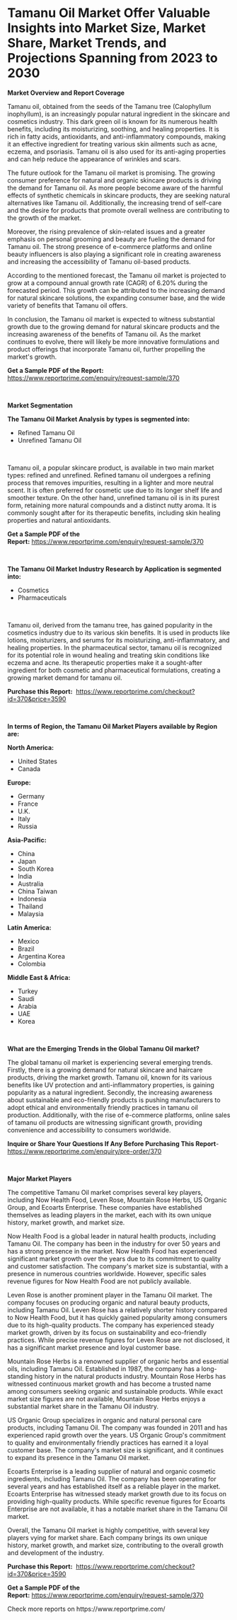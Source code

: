 <p><h1>Tamanu Oil Market Offer Valuable Insights into Market Size, Market Share, Market Trends, and Projections Spanning from 2023 to 2030</h1></p><p><strong>Market Overview and Report Coverage</strong></p>
<p><p>Tamanu oil, obtained from the seeds of the Tamanu tree (Calophyllum inophyllum), is an increasingly popular natural ingredient in the skincare and cosmetics industry. This dark green oil is known for its numerous health benefits, including its moisturizing, soothing, and healing properties. It is rich in fatty acids, antioxidants, and anti-inflammatory compounds, making it an effective ingredient for treating various skin ailments such as acne, eczema, and psoriasis. Tamanu oil is also used for its anti-aging properties and can help reduce the appearance of wrinkles and scars.</p><p>The future outlook for the Tamanu oil market is promising. The growing consumer preference for natural and organic skincare products is driving the demand for Tamanu oil. As more people become aware of the harmful effects of synthetic chemicals in skincare products, they are seeking natural alternatives like Tamanu oil. Additionally, the increasing trend of self-care and the desire for products that promote overall wellness are contributing to the growth of the market.</p><p>Moreover, the rising prevalence of skin-related issues and a greater emphasis on personal grooming and beauty are fueling the demand for Tamanu oil. The strong presence of e-commerce platforms and online beauty influencers is also playing a significant role in creating awareness and increasing the accessibility of Tamanu oil-based products.</p><p>According to the mentioned forecast, the Tamanu oil market is projected to grow at a compound annual growth rate (CAGR) of 6.20% during the forecasted period. This growth can be attributed to the increasing demand for natural skincare solutions, the expanding consumer base, and the wide variety of benefits that Tamanu oil offers.</p><p>In conclusion, the Tamanu oil market is expected to witness substantial growth due to the growing demand for natural skincare products and the increasing awareness of the benefits of Tamanu oil. As the market continues to evolve, there will likely be more innovative formulations and product offerings that incorporate Tamanu oil, further propelling the market's growth.</p></p>
<p><strong>Get a Sample PDF of the Report:</strong> <a href="https://www.reportprime.com/enquiry/request-sample/370">https://www.reportprime.com/enquiry/request-sample/370</a></p>
<p>&nbsp;</p>
<p><strong>Market Segmentation</strong></p>
<p><strong>The Tamanu Oil Market Analysis by types is segmented into:</strong></p>
<p><ul><li>Refined Tamanu Oil</li><li>Unrefined Tamanu Oil</li></ul></p>
<p>&nbsp;</p>
<p><p>Tamanu oil, a popular skincare product, is available in two main market types: refined and unrefined. Refined tamanu oil undergoes a refining process that removes impurities, resulting in a lighter and more neutral scent. It is often preferred for cosmetic use due to its longer shelf life and smoother texture. On the other hand, unrefined tamanu oil is in its purest form, retaining more natural compounds and a distinct nutty aroma. It is commonly sought after for its therapeutic benefits, including skin healing properties and natural antioxidants.</p></p>
<p><strong>Get a Sample PDF of the Report:</strong>&nbsp;<a href="https://www.reportprime.com/enquiry/request-sample/370">https://www.reportprime.com/enquiry/request-sample/370</a></p>
<p>&nbsp;</p>
<p><strong>The Tamanu Oil Market Industry Research by Application is segmented into:</strong></p>
<p><ul><li>Cosmetics</li><li>Pharmaceuticals</li></ul></p>
<p>&nbsp;</p>
<p><p>Tamanu oil, derived from the tamanu tree, has gained popularity in the cosmetics industry due to its various skin benefits. It is used in products like lotions, moisturizers, and serums for its moisturizing, anti-inflammatory, and healing properties. In the pharmaceutical sector, tamanu oil is recognized for its potential role in wound healing and treating skin conditions like eczema and acne. Its therapeutic properties make it a sought-after ingredient for both cosmetic and pharmaceutical formulations, creating a growing market demand for tamanu oil.</p></p>
<p><strong>Purchase this Report:</strong>&nbsp; <a href="https://www.reportprime.com/checkout?id=370&price=3590">https://www.reportprime.com/checkout?id=370&price=3590</a></p>
<p>&nbsp;</p>
<p><strong>In terms of Region, the Tamanu Oil Market Players available by Region are:</strong></p>
<p>
    <p> <strong> North America: </strong>
        <ul>
            <li>United States</li>
            <li>Canada</li>
        </ul>
        </p> 
    <p> <strong> Europe: </strong>
        <ul>
            <li>Germany</li>
            <li>France</li>
            <li>U.K.</li>
            <li>Italy</li>
            <li>Russia</li>
        </ul>
        </p> 
    <p> <strong> Asia-Pacific: </strong>
        <ul>
            <li>China</li>
            <li>Japan</li>
            <li>South Korea</li>
            <li>India</li>
            <li>Australia</li>
            <li>China Taiwan</li>
            <li>Indonesia</li>
            <li>Thailand</li>
            <li>Malaysia</li>
        </ul>
        </p> 
    <p> <strong> Latin America: </strong>
        <ul>
            <li>Mexico</li>
            <li>Brazil</li>
            <li>Argentina Korea</li>
            <li>Colombia</li>
        </ul>
        </p> 
    <p> <strong> Middle East & Africa: </strong>
        <ul>
            <li>Turkey</li>
            <li>Saudi</li>
            <li>Arabia</li>
            <li>UAE</li>
            <li>Korea</li>
        </ul>
    </p>
    </p>
<p>&nbsp;</p>
<p><strong>What are the Emerging Trends in the Global Tamanu Oil market?</strong></p>
<p><p>The global tamanu oil market is experiencing several emerging trends. Firstly, there is a growing demand for natural skincare and haircare products, driving the market growth. Tamanu oil, known for its various benefits like UV protection and anti-inflammatory properties, is gaining popularity as a natural ingredient. Secondly, the increasing awareness about sustainable and eco-friendly products is pushing manufacturers to adopt ethical and environmentally friendly practices in tamanu oil production. Additionally, with the rise of e-commerce platforms, online sales of tamanu oil products are witnessing significant growth, providing convenience and accessibility to consumers worldwide.</p></p>
<p><strong>Inquire or Share Your Questions If Any Before Purchasing This Report</strong>- <a href="https://www.reportprime.com/enquiry/pre-order/370">https://www.reportprime.com/enquiry/pre-order/370</a></p>
<p>&nbsp;</p>
<p><strong>Major Market Players</strong></p>
<p><p>The competitive Tamanu Oil market comprises several key players, including Now Health Food, Leven Rose, Mountain Rose Herbs, US Organic Group, and Ecoarts Enterprise. These companies have established themselves as leading players in the market, each with its own unique history, market growth, and market size.</p><p>Now Health Food is a global leader in natural health products, including Tamanu Oil. The company has been in the industry for over 50 years and has a strong presence in the market. Now Health Food has experienced significant market growth over the years due to its commitment to quality and customer satisfaction. The company's market size is substantial, with a presence in numerous countries worldwide. However, specific sales revenue figures for Now Health Food are not publicly available.</p><p>Leven Rose is another prominent player in the Tamanu Oil market. The company focuses on producing organic and natural beauty products, including Tamanu Oil. Leven Rose has a relatively shorter history compared to Now Health Food, but it has quickly gained popularity among consumers due to its high-quality products. The company has experienced steady market growth, driven by its focus on sustainability and eco-friendly practices. While precise revenue figures for Leven Rose are not disclosed, it has a significant market presence and loyal customer base.</p><p>Mountain Rose Herbs is a renowned supplier of organic herbs and essential oils, including Tamanu Oil. Established in 1987, the company has a long-standing history in the natural products industry. Mountain Rose Herbs has witnessed continuous market growth and has become a trusted name among consumers seeking organic and sustainable products. While exact market size figures are not available, Mountain Rose Herbs enjoys a substantial market share in the Tamanu Oil industry.</p><p>US Organic Group specializes in organic and natural personal care products, including Tamanu Oil. The company was founded in 2011 and has experienced rapid growth over the years. US Organic Group's commitment to quality and environmentally friendly practices has earned it a loyal customer base. The company's market size is significant, and it continues to expand its presence in the Tamanu Oil market.</p><p>Ecoarts Enterprise is a leading supplier of natural and organic cosmetic ingredients, including Tamanu Oil. The company has been operating for several years and has established itself as a reliable player in the market. Ecoarts Enterprise has witnessed steady market growth due to its focus on providing high-quality products. While specific revenue figures for Ecoarts Enterprise are not available, it has a notable market share in the Tamanu Oil market.</p><p>Overall, the Tamanu Oil market is highly competitive, with several key players vying for market share. Each company brings its own unique history, market growth, and market size, contributing to the overall growth and development of the industry.</p></p>
<p><strong>Purchase this Report:</strong>&nbsp;&nbsp;<a href="https://www.reportprime.com/checkout?id=370&price=3590">https://www.reportprime.com/checkout?id=370&price=3590</a></p>
<p></p>
<p><strong>Get a Sample PDF of the Report:</strong>&nbsp;<a href="https://www.reportprime.com/enquiry/request-sample/370">https://www.reportprime.com/enquiry/request-sample/370</a></p>
<p>Check more reports on https://www.reportprime.com/</p>